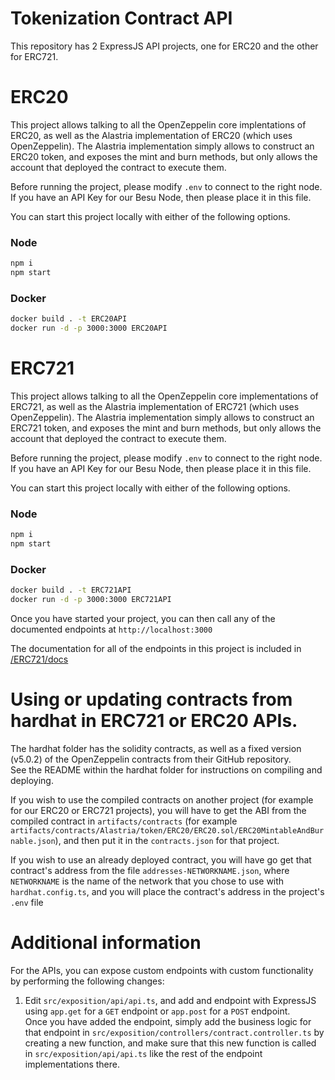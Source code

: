 # Tokenization Contract API

This repository has 2 ExpressJS API projects, one for ERC20 and the other for ERC721.

# ERC20
This project allows talking to all the OpenZeppelin core implentations of ERC20, as well as the Alastria implementation of ERC20 (which uses OpenZeppelin). The Alastria implementation simply allows to construct an ERC20 token, and exposes the mint and burn methods, but only allows the account that deployed the contract to execute them.

Before running the project, please modify `.env` to connect to the right node.  
If you have an API Key for our Besu Node, then please place it in this file.

You can start this project locally with either of the following options.

### Node
```sh
npm i
npm start
```

### Docker
```sh
docker build . -t ERC20API
docker run -d -p 3000:3000 ERC20API
```

# ERC721
This project allows talking to all the OpenZeppelin core implementations of ERC721, as well as the Alastria implementation of ERC721 (which uses OpenZeppelin). The Alastria implementation simply allows to construct an ERC721 token, and exposes the mint and burn methods, but only allows the account that deployed the contract to execute them.

Before running the project, please modify `.env` to connect to the right node.  
If you have an API Key for our Besu Node, then please place it in this file.

You can start this project locally with either of the following options.

### Node
```sh
npm i
npm start
```

### Docker
```sh
docker build . -t ERC721API
docker run -d -p 3000:3000 ERC721API
```

Once you have started your project, you can then call any of the documented endpoints at `http://localhost:3000`

The documentation for all of the endpoints in this project is included in [/ERC721/docs](https://github.com/alastria/Contract-API/blob/main/ERC721/docs)

# Using or updating contracts from hardhat in ERC721 or ERC20 APIs.

The hardhat folder has the solidity contracts, as well as a fixed version (v5.0.2) of the OpenZeppelin contracts from their GitHub repository.  
See the README within the hardhat folder for instructions on compiling and deploying.  

If you wish to use the compiled contracts on another project (for example for our ERC20 or ERC721 projects), you will have to get the ABI from the compiled contract in `artifacts/contracts` (for example `artifacts/contracts/Alastria/token/ERC20/ERC20.sol/ERC20MintableAndBurnable.json`), and then put it in the `contracts.json` for that project.  

If you wish to use an already deployed contract, you will have go get that contract's address from the file `addresses-NETWORKNAME.json`, where `NETWORKNAME` is the name of the network that you chose to use with `hardhat.config.ts`, and you will place the contract's address in the project's `.env` file

# Additional information

For the APIs, you can expose custom endpoints with custom functionality by performing the following changes:
1. Edit `src/exposition/api/api.ts`, and add and endpoint with ExpressJS using `app.get` for a `GET` endpoint or `app.post` for a `POST` endpoint.  
Once you have added the endpoint, simply add the business logic for that endpoint in `src/exposition/controllers/contract.controller.ts` by creating a new function, and make sure that this new function is called in `src/exposition/api/api.ts` like the rest of the endpoint implementations there.